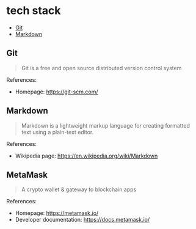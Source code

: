 # tech stack

- [Git](#git)
- [Markdown](#markdown)

## Git

> Git is a free and open source distributed version control system

References:

- Homepage: https://git-scm.com/

## Markdown

> Markdown is a lightweight markup language for creating formatted text using a plain-text editor.

References:

- Wikipedia page: https://en.wikipedia.org/wiki/Markdown

## MetaMask

> A crypto wallet & gateway to blockchain apps

References:

- Homepage: https://metamask.io/
- Developer documentation: https://docs.metamask.io/

